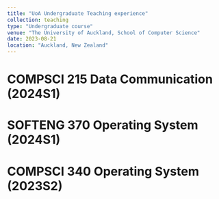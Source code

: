 ```yaml
---
title: "UoA Undergraduate Teaching experience"
collection: teaching
type: "Undergraduate course"
venue: "The University of Auckland, School of Computer Science"
date: 2023-08-21
location: "Auckland, New Zealand"
---
```


COMPSCI 215 Data Communication (2024S1)
======

SOFTENG 370 Operating System (2024S1)
======

COMPSCI 340 Operating System (2023S2)
======
